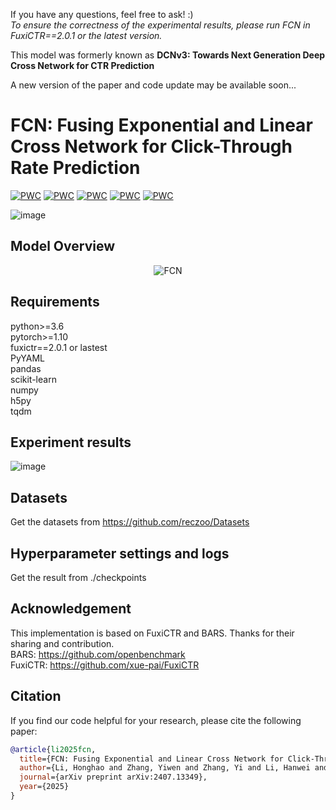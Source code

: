 If you have any questions, feel free to ask!  :)  
*To ensure the correctness of the experimental results, please run FCN in FuxiCTR==2.0.1 or the latest version.*

This model was formerly known as __DCNv3: Towards Next Generation Deep Cross Network for CTR Prediction__

A new version of the paper and code update may be available soon...

# FCN: Fusing Exponential and Linear Cross Network for Click-Through Rate Prediction
[![PWC](https://img.shields.io/endpoint.svg?url=https://paperswithcode.com/badge/dcnv3-towards-next-generation-deep-cross/click-through-rate-prediction-on-criteo)](https://paperswithcode.com/sota/click-through-rate-prediction-on-criteo?p=dcnv3-towards-next-generation-deep-cross)
[![PWC](https://img.shields.io/endpoint.svg?url=https://paperswithcode.com/badge/dcnv3-towards-next-generation-deep-cross/click-through-rate-prediction-on-kdd12)](https://paperswithcode.com/sota/click-through-rate-prediction-on-kdd12?p=dcnv3-towards-next-generation-deep-cross)
[![PWC](https://img.shields.io/endpoint.svg?url=https://paperswithcode.com/badge/dcnv3-towards-next-generation-deep-cross/click-through-rate-prediction-on-kkbox)](https://paperswithcode.com/sota/click-through-rate-prediction-on-kkbox?p=dcnv3-towards-next-generation-deep-cross)
[![PWC](https://img.shields.io/endpoint.svg?url=https://paperswithcode.com/badge/dcnv3-towards-next-generation-deep-cross/click-through-rate-prediction-on-ipinyou)](https://paperswithcode.com/sota/click-through-rate-prediction-on-ipinyou?p=dcnv3-towards-next-generation-deep-cross)
[![PWC](https://img.shields.io/endpoint.svg?url=https://paperswithcode.com/badge/dcnv3-towards-next-generation-deep-cross/click-through-rate-prediction-on-avazu)](https://paperswithcode.com/sota/click-through-rate-prediction-on-avazu?p=dcnv3-towards-next-generation-deep-cross)


![image](https://github.com/salmon1802/FCN/blob/master/fig/benchmark.png)


## Model Overview
<div align="center">
    <img src="https://github.com/salmon1802/FCN/blob/master/fig/architecture.png" alt="FCN" />
</div>

## Requirements
python>=3.6  
pytorch>=1.10  
fuxictr==2.0.1 or lastest  
PyYAML  
pandas  
scikit-learn  
numpy  
h5py  
tqdm  

## Experiment results
![image](https://github.com/salmon1802/FCN/blob/master/fig/performance.png)

## Datasets
Get the datasets from https://github.com/reczoo/Datasets

## Hyperparameter settings and logs
Get the result from ./checkpoints

## Acknowledgement
This implementation is based on FuxiCTR and BARS. Thanks for their sharing and contribution.  
BARS: https://github.com/openbenchmark  
FuxiCTR: https://github.com/xue-pai/FuxiCTR

## Citation
If you find our code helpful for your research, please cite the following paper:

```bibtex
@article{li2025fcn,
  title={FCN: Fusing Exponential and Linear Cross Network for Click-Through Rate Prediction},
  author={Li, Honghao and Zhang, Yiwen and Zhang, Yi and Li, Hanwei and Sang, Lei and Zhu, Jieming},
  journal={arXiv preprint arXiv:2407.13349},
  year={2025}
}
```


